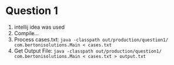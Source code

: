 # Question 1

1. intellij idea was used
1. Compile...
1. Process cases.txt: `java -classpath out/production/question1/ com.bertonisolutions.Main < cases.txt`
1. Get Output File: `java -classpath out/production/question1/ com.bertonisolutions.Main < cases.txt > output.txt`
